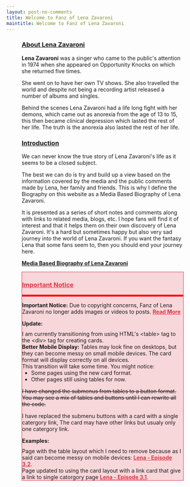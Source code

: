 ```yaml
---
layout: post-no-comments
title: Welcome to Fanz of Lena Zavaroni
maintitle: Welcome to Fanz of Lena Zavaroni
---
```


<figure class="fig3">
<div class="Cardlayout">
<div class="CardItem">
<h3 id="infobox1"><a href="#infobox1">About Lena Zavaroni</a></h3>
<div class="CardItem split">
<p><strong>Lena Zavaroni</strong> was a singer who came to the public's attention in 1974 when she appeared on Opportunity Knocks on which she returned five times.</p>
<p>She went on to have her own TV shows. She also travelled the world and despite not being a recording artist released a number of albums and singles.</p>
<p>Behind the scenes Lena Zavaroni had a life long fight with her demons, which came out as anorexia from the age of 13 to 15, this then became clinical depression which lasted the rest of her life. The truth is the anorexia also lasted the rest of her life.</p>
</div></div></div>
</figure>

<figure class="fig3">
<div class="Cardlayout">
<div class="CardItem">
<h3 id="infobox2"><a href="#infobox2">Introduction</a></h3>
<div class="CardItem split">
<p>We can never know the true story of Lena Zavaroni's life as it seems to be a closed subject.</p>
<p>The best we can do is try and build up a view based on the information covered by the media and the public comments made by Lena, her family and friends. This is why I define the Biography on this website as a Media Based Biography of Lena Zavaroni.</p>
<p>It is presented as a series of short notes and comments along with links to related media, blogs, etc. I hope fans will find it of interest and that it helps them on their own discovery of Lena Zavaroni. It's a hard but sometimes happy but also very sad journey into the world of Lena Zavaroni. If you want the fantasy Lena that some fans seem to, then you should end your journey here.</p>
<a href="/1963-11-04-lena-zavaroni"><strong>Media Based Biography of Lena Zavaroni</strong></a>
</div></div></div>
</figure>

<figure class="fig3">
<div class="Cardlayout" style="background: #f8d7da; border: 1px solid #dc3545;">
<div class="CardItem">
<h3 id="infobox3"><a href="#infobox3" style="color: #dc3545; font-weight: bold;">Important Notice</a></h3>
<div class="CardItem red-split">
<p><strong>Important Notice:</strong> Due to copyright concerns, Fanz of Lena Zavaroni no longer adds images or videos to posts. <a href="/2025-05-02-announcement" style="color: #dc3545; font-weight: bold;">Read More</a></p>
<p style="margin: 10px 0;"><strong>Update:</strong></p>
<p style="text-align: left; margin: 0 auto; max-width: 600px;">
I am currently transitioning from using HTML's &lt;table&gt; tag to the &lt;div&gt; tag for creating cards.<br>
<strong>Better Mobile Display:</strong> Tables may look fine on desktops, but they can become messy on small mobile devices. The card format will display correctly on all devices.<br>
This transition will take some time. You might notice:
</p>
<ul style="text-align: left; margin: 0 auto; max-width: 600px;">
<li>Some pages using the new card format.</li>
<li>Other pages still using tables for now.</li>
</ul>
<p style="text-align: left; margin: 0 auto; max-width: 600px;">
<p><s>I have changed the submenus from tables to a button format. You may see a mix of tables and buttons until I can rewrite all the code.</s></p>
<p>I have replaced the submenu buttons with a card with a single catergory link, The card may have other links but usualy only one catergory link.</p>
</p>

<p style="margin: 10px 0;"><strong>Examples:</strong></p>
<p style="text-align: left; margin: 0 auto; max-width: 600px;">Page with the table layout which I need to remove because as I said can become messy on mobile devices: <a href="/1982-06-01-lena" style="color: #dc3545; font-weight: bold;">Lena - Episode 3.2</a>.</p>
<p style="text-align: left; margin: 0 auto; max-width: 600px;">Page updated to using the card layout with a link card that give a link to single catorgory page <a href="/1982-05-25-lena/#infobox4" style="color: #dc3545; font-weight: bold;">Lena - Episode 3.1</a>.</p>
</div></div></div>
</figure>

<style>
.Cardlayout-Fix {text-align: center;}
.red-split {border-top: solid 5px red;}
</style>

